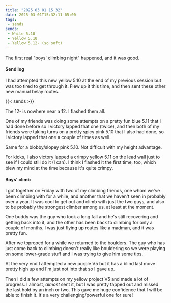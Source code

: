 ```yaml
---
title: "2025 03 01 15 32"
date: 2025-03-01T15:32:11-05:00
tags:
 - sends
sends:
 - White 5.10
 - Yellow 5.10
 - Yellow 5.12- (so soft)
---
```


The first real "boys' climbing night" happened, and it was good.<!--more-->

#### Send log

I had attempted this new yellow 5.10 at the end of my previous session but was
too tired to get through it. Flew up it this time, and then sent these other new
manual belay routes.

{{< sends >}}

The 12- is nowhere near a 12. I flashed them all.

One of my friends was doing some attempts on a pretty fun blue 5.11 that I had
done before so I victory lapped that one (twice), and then both of my friends
were taking turns on a pretty spicy pink 5.10 that I also had done, so I victory
lapped that one a couple of times as well.

Same for a blobby/slopey pink 5.10. Not difficult with my height advantage.

For kicks, I also victory lapped a crimpy yellow 5.11 on the lead wall just to
see if I could still do it (I can). I think I flashed it the first time, too,
which blew my mind at the time because it's quite crimpy.

#### Boys' climb

I got together on Friday with two of my climbing friends, one whom we've been
climbing with for a while, and another that we haven't seen in probably over a
year. It was cool to get out and climb with just the two guys, and also to be
probably the strongest climber among us, at least at the moment.

One buddy was the guy who took a long fall and he's still recovering and getting
back into it, and the other has been back to climbing for only a couple of
months. I was just flying up routes like a madman, and it was pretty fun.

After we toproped for a while we returned to the boulders. The guy who has just
come back to climbing doesn't really like bouldering so we were playing on some
lower-grade stuff and I was trying to give him some tips.

At the very end I attempted a new purple V5 but it has a blind last move pretty
high up and I'm just not into that so I gave up.

Then I did a few attempts on my yellow project V5 and made a lot of progress. I
almost, *almost* sent it, but I was pretty tapped out and missed the last hold
by an inch or two. This gave me huge confidence that I will be able to finish
it. It's a very challenging/powerful one for sure!
